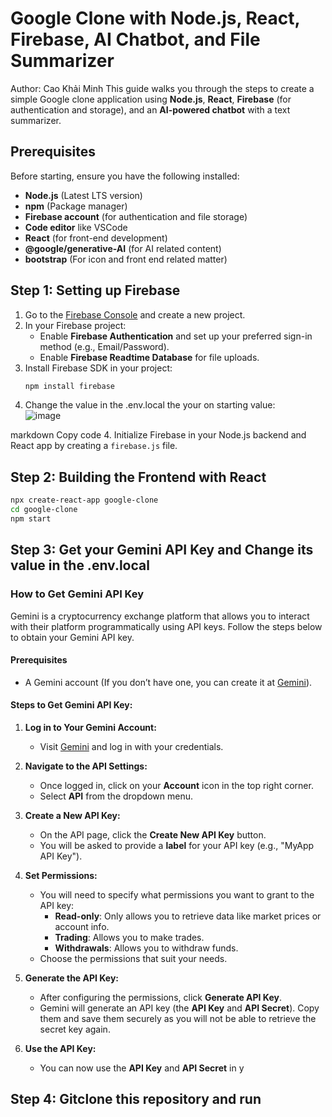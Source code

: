 # Google Clone with Node.js, React, Firebase, AI Chatbot, and File Summarizer

Author: Cao Khải Minh
This guide walks you through the steps to create a simple Google clone application using **Node.js**, **React**, **Firebase** (for authentication and storage), and an **AI-powered chatbot** with a text summarizer. 

## Prerequisites

Before starting, ensure you have the following installed:
- **Node.js** (Latest LTS version)
- **npm** (Package manager)
- **Firebase account** (for authentication and file storage)
- **Code editor** like VSCode
- **React** (for front-end development)
- **@google/generative-AI** (for AI related content)
- **bootstrap** (For icon and front end related matter)

## Step 1: Setting up Firebase

1. Go to the [Firebase Console](https://console.firebase.google.com/) and create a new project.
2. In your Firebase project:
   - Enable **Firebase Authentication** and set up your preferred sign-in method (e.g., Email/Password).
   - Enable **Firebase Readtime Database** for file uploads.
3. Install Firebase SDK in your project:
   ```bash
   npm install firebase
4. Change the value in the .env.local the your on starting value:</br>
![image](https://github.com/user-attachments/assets/fbe0878c-8d50-45fa-ae2b-44febd8ba2fa)

markdown
Copy code
4. Initialize Firebase in your Node.js backend and React app by creating a `firebase.js` file.

## Step 2: Building the Frontend with React
```bash
npx create-react-app google-clone
cd google-clone
npm start
```

## Step 3: Get your Gemini API Key and Change its value in the .env.local
### How to Get Gemini API Key

Gemini is a cryptocurrency exchange platform that allows you to interact with their platform programmatically using API keys. Follow the steps below to obtain your Gemini API key.

#### Prerequisites
- A Gemini account (If you don’t have one, you can create it at [Gemini](https://www.gemini.com/)).

#### Steps to Get Gemini API Key:

1. **Log in to Your Gemini Account:**
   - Visit [Gemini](https://www.gemini.com/) and log in with your credentials.

2. **Navigate to the API Settings:**
   - Once logged in, click on your **Account** icon in the top right corner.
   - Select **API** from the dropdown menu.

3. **Create a New API Key:**
   - On the API page, click the **Create New API Key** button.
   - You will be asked to provide a **label** for your API key (e.g., "MyApp API Key").

4. **Set Permissions:**
   - You will need to specify what permissions you want to grant to the API key:
     - **Read-only**: Only allows you to retrieve data like market prices or account info.
     - **Trading**: Allows you to make trades.
     - **Withdrawals**: Allows you to withdraw funds.
   - Choose the permissions that suit your needs.

5. **Generate the API Key:**
   - After configuring the permissions, click **Generate API Key**.
   - Gemini will generate an API key (the **API Key** and **API Secret**). Copy them and save them securely as you will not be able to retrieve the secret key again.

6. **Use the API Key:**
   - You can now use the **API Key** and **API Secret** in y


## Step 4: Gitclone this repository and run



